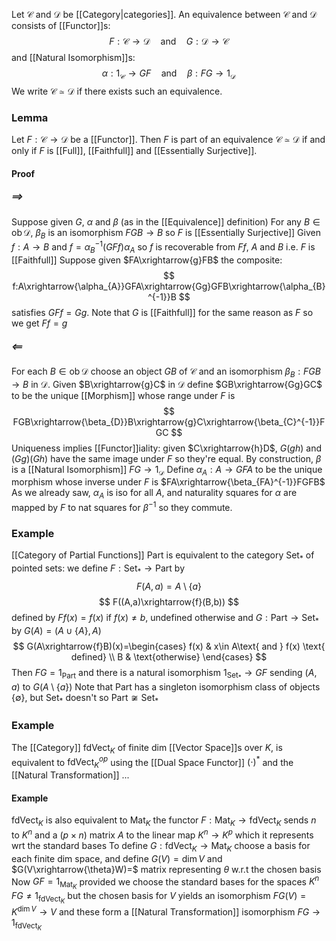 Let $\mathcal{C}$ and $\mathcal{D}$ be [[Category|categories]].
An equivalence between $\mathcal{C}$ and $\mathcal{D}$ consists of [[Functor]]s:
$$
F:\mathcal{C}\to \mathcal{D}\quad %quad
\text{and}\quad %quad
G:\mathcal{D}\to \mathcal{C}
$$
and [[Natural Isomorphism]]s:
$$
\alpha:1_{\mathcal{C}}\to GF\quad %quad
 \text{and}\quad %quad
\beta:FG\to 1_{\mathcal{D}}
$$
We write $\mathcal{C}\simeq \mathcal{D}$ if there exists such an equivalence.

### Lemma
Let $F:\mathcal{C}\to \mathcal{D}$ be a [[Functor]].
Then $F$ is part of an equivalence $\mathcal{C}\simeq \mathcal{D}$ 
if and only if
$F$ is [[Full]], [[Faithfull]] and [[Essentially Surjective]].
#### Proof
##### $\implies$
Suppose given $G$, $\alpha$ and $\beta$ (as in the [[Equivalence]] definition)
For any $B\in \operatorname{ob}\mathcal{D}$, 
$\beta_{B}$ is an isomorphism $FGB\to B$ so $F$ is [[Essentially Surjective]]
Given $f:A\to B$ and $f=\alpha_{B}^{-1}(GFf)\alpha_{A}$ 
so $f$ is recoverable from $Ff$, $A$ and $B$
i.e. $F$ is [[Faithfull]]
Suppose given $FA\xrightarrow{g}FB$ the composite:
$$
f:A\xrightarrow{\alpha_{A}}GFA\xrightarrow{Gg}GFB\xrightarrow{\alpha_{B}^{-1}}B
$$
satisfies $GFf=Gg$.
Note that $G$ is [[Faithfull]] for the same reason as $F$ 
so we get $Ff=g$
##### $\impliedby$
For each $B\in \operatorname{ob}\mathcal{D}$ choose an object $GB$ of $\mathcal{C}$ and an isomorphism $\beta_{B}:FGB\to B$ in $\mathcal{D}$.
Given $B\xrightarrow{g}C$ in $\mathcal{D}$ define $GB\xrightarrow{Gg}GC$ to be the unique [[Morphism]] whose range under $F$ is 
$$
FGB\xrightarrow{\beta_{D}}B\xrightarrow{g}C\xrightarrow{\beta_{C}^{-1}}FGC
$$
Uniqueness implies [[Functor]]iality:
given $C\xrightarrow{h}D$, $G(gh)$ and $(Gg)(Gh)$ have the same image under $F$
so they're equal.
By construction, $\beta$ is a [[Natural Isomorphism]] $FG\to 1_{\mathcal{D}}$
Define $\alpha_{A}:A\to GFA$ to be the unique morphism whose inverse under $F$ is $FA\xrightarrow{\beta_{FA}^{-1}}FGFB$
As we already saw, $\alpha_{A}$ is iso for all $A$, 
and naturality squares for $\alpha$ are mapped by $F$ to nat squares for $\beta ^{-1}$ so they commute.
 

### Example
[[Category of Partial Functions]] $\mathrm{Part}$ is equivalent to the category $\mathrm{Set}_{*}$ of pointed sets:
we define $F:\mathrm{Set}_{*}\to \mathrm{Part}$ by
$$
F(A,a)=A\setminus \{ a \} 
$$
$$
F((A,a)\xrightarrow{f}(B,b))
$$
defined by $Ff(x)=f(x)$ if $f(x)\neq b$, undefined otherwise
and $G:\mathrm{Part}\to \mathrm{Set}_{*}$ by $G(A)=(A\cup \{ A \},A)$
$$
G(A\xrightarrow{f}B)(x)=\begin{cases}
f(x) & x\in A\text{ and } f(x) \text{ defined} \\
B  & \text{otherwise}
\end{cases}
$$
Then $FG=1_{\mathrm{Part}}$ and there is a natural isomorphism $1_{\mathrm{Set_{*}}}\to GF$ sending $(A,a)$ to $G(A\setminus \{ a \})$
Note that $\mathrm{Part}$ has a singleton isomorphism class of objects $\{ \emptyset \}$, but $\mathrm{Set}_{*}$ doesn't so $\mathrm{Part}\not\cong \mathrm{Set}_{*}$

### Example
The [[Category]] $\mathrm{fdVect}_{K}$ of finite dim [[Vector Space]]s over $K$,
is equivalent to $\mathrm{fdVect}_{K}^{op}$ using the [[Dual Space Functor]] $(\cdot)^{*}$ and the [[Natural Transformation]] ...
#### Example
$\mathrm{fdVect}_{K}$ is also equivalent to $\mathrm{Mat}_{K}$ 
the functor $F:\mathrm{Mat}_{K}\to \mathrm{fdVect}_{K}$ sends $n$ to $K^{n}$ 
and a $(p\times n)$ matrix $A$ to the linear map $K^{n}\to K^{p}$ which it represents wrt the standard bases
To define $G:\mathrm{fdVect}_{K}\to \mathrm{Mat}_{K}$ choose a basis for each finite dim space,
and define $G(V)=\dim V$ and $G(V\xrightarrow{\theta}W)=$ matrix representing $\theta$ w.r.t the chosen basis
Now $GF=1_{\mathrm{Mat}_{K}}$ provided we choose the standard bases for the spaces $K^{n}$
$FG\neq 1_{\mathrm{fdVect}_{K}}$ but the chosen basis for $V$ yields an isomorphism $FG(V)=K^{\dim V}\to V$
and these form a [[Natural Transformation]] isomorphism $FG\to 1_{\mathrm{fdVect}_{K}}$
